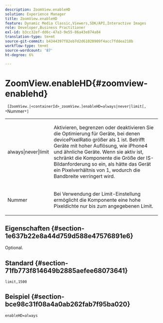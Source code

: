 ```yaml
---
description: ZoomView.enableHD
solution: Experience Manager
title: ZoomView.enableHD
feature: Dynamic Media Classic,Viewers,SDK/API,Interactive Images
role: Developer,Business Practitioner
exl-id: b3cc32ef-dd6c-47a3-9e55-86a43e874a84
translation-type: tm+mt
source-git-commit: b4344397f82eb7d2d61020909f4acc7fddea210b
workflow-type: tm+mt
source-wordcount: '87'
ht-degree: 6%

---
```


# ZoomView.enableHD{#zoomview-enablehd}

` [ZoomView.|<containerId>_zoomView.]enableHD=always|never|limit[, *`Nummer`*]`

<table id="table_0BEA0B5FFDF64E5594B534B2A87A6D88"> 
 <tbody> 
  <tr> 
   <td colname="col1"> <p> <span class="codeph"> always|never|limit</span> </p> </td> 
   <td colname="col2"> <p> Aktivieren, begrenzen oder deaktivieren Sie die Optimierung für Geräte, bei denen <span class="codeph"> devicePixelRatio</span> größer als <span class="codeph"> 1</span> ist. Betrifft Geräte mit hoher Auflösung, wie iPhone4 und ähnliche Geräte. Wenn sie aktiv ist, schränkt die Komponente die Größe der IS-Bildanforderung so ein, als hätte das Gerät ein Pixelverhältnis von <span class="codeph"> 1</span>, wodurch die Bandbreite verringert wird. </p> </td> 
  </tr> 
  <tr> 
   <td colname="col1"> <p> <span class="codeph"><span class="varname"> Nummer</span></span> </p> </td> 
   <td colname="col2"> <p> Bei Verwendung der Limit-Einstellung ermöglicht die Komponente eine hohe Pixeldichte nur bis zum angegebenen Limit. </p> </td> 
  </tr> 
 </tbody> 
</table>

## Eigenschaften {#section-1e637b22e8a44d759d588e47576891e6}

Optional.

## Standard {#section-71fb773f814649b2885aefee68073641}

`limit,1500`

## Beispiel {#section-bce98c31f08a4a0ab262fab7f95ba020}

`enableHD=always`
